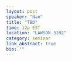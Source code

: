 ```yaml
---
layout: post
speaker: "Nan"
title: "TBD"
time: 12p EST
location: "LAWSON 3102"
category: seminar
link_abstract: true
bio: ""
---
```

